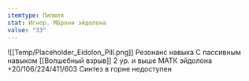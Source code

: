 ```yaml
---
itemtype: Пилюля
stat: Игнор. МБрони эйдолона
value: "33"
---
```

![[Temp/Placeholder_Eidolon_Pill.png]]
Резонанс навыка
С пассивным навыком [[Волшебный взрыв]] 2 ур. и выше МАТК эйдолона +20/106/224/411/603
Синтез в горне недоступен

